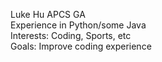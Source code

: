 Luke Hu APCS GA  
Experience in Python/some Java  
Interests: Coding, Sports, etc  
Goals: Improve coding experience  
